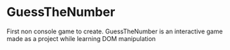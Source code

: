 # GuessTheNumber
First non console game to create.
GuessTheNumber is an interactive game made as a project while learning DOM manipulation 
